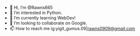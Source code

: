 - 👋 Hi, I’m @Rawns665
- 👀 I’m interested in Python.
- 🌱 I’m currently learning WebDev!
- 💞️ I’m looking to collaborate on Google.
- 📫 How to reach me ig:yigit_gumus.09|<rawns0909@gmail.com>

 

<!---
Rawns665/Rawns665 is a ✨ special ✨ repository because its `README.md` (this file) appears on your GitHub profile.
You can click the Preview link to take a look at your changes.
--->
